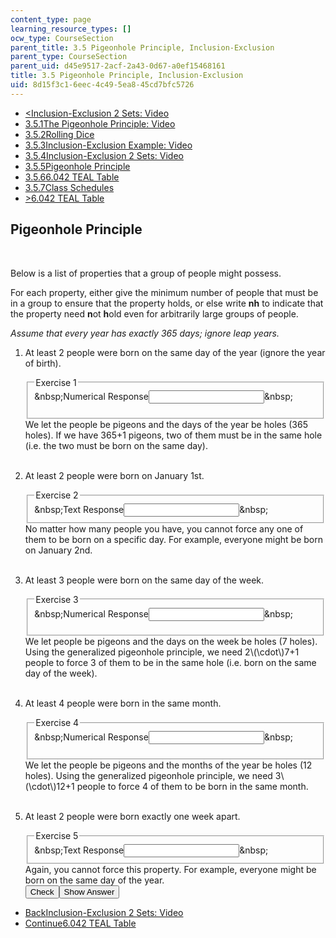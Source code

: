 ```yaml
---
content_type: page
learning_resource_types: []
ocw_type: CourseSection
parent_title: 3.5 Pigeonhole Principle, Inclusion-Exclusion
parent_type: CourseSection
parent_uid: d45e9517-2acf-2a43-0d67-a0ef15468161
title: 3.5 Pigeonhole Principle, Inclusion-Exclusion
uid: 8d15f3c1-6eec-4c49-5ea8-45cd7bfc5726
---
```

<ul class="navigation pagination"><li id="top_bck_btn"><a href='/courses/electrical-engineering-and-computer-science/6-042j-mathematics-for-computer-science-spring-2015/counting/tp10-1/vertical-d7d25ffeb295';><<span>Inclusion-Exclusion 2 Sets: Video</span></a></li><li id="flp_btn_1" ><a href='/courses/electrical-engineering-and-computer-science/6-042j-mathematics-for-computer-science-spring-2015/counting/tp10-1'>3.5.1<span>The Pigeonhole Principle: Video</span></a></li><li id="flp_btn_2" ><a href='/courses/electrical-engineering-and-computer-science/6-042j-mathematics-for-computer-science-spring-2015/counting/tp10-1/vertical-4e860a9da2fe'>3.5.2<span>Rolling Dice</span></a></li><li id="flp_btn_3" ><a href='/courses/electrical-engineering-and-computer-science/6-042j-mathematics-for-computer-science-spring-2015/counting/tp10-1/vertical-6d18e84b97d0'>3.5.3<span>Inclusion-Exclusion Example: Video</span></a></li><li id="flp_btn_4" ><a href='/courses/electrical-engineering-and-computer-science/6-042j-mathematics-for-computer-science-spring-2015/counting/tp10-1/vertical-d7d25ffeb295'>3.5.4<span>Inclusion-Exclusion 2 Sets: Video</span></a></li><li id="flp_btn_5" class="button_selected"><a href='/courses/electrical-engineering-and-computer-science/6-042j-mathematics-for-computer-science-spring-2015/counting/tp10-1/vertical-138fcb49e968'>3.5.5<span>Pigeonhole Principle</span></a></li><li id="flp_btn_6" ><a href='/courses/electrical-engineering-and-computer-science/6-042j-mathematics-for-computer-science-spring-2015/counting/tp10-1/vertical-0bb6e57f86c4'>3.5.6<span>6.042 TEAL Table</span></a></li><li id="flp_btn_7" ><a href='/courses/electrical-engineering-and-computer-science/6-042j-mathematics-for-computer-science-spring-2015/counting/tp10-1/class-schedules'>3.5.7<span>Class Schedules</span></a></li><li id="top_continue_btn"><a href='/courses/electrical-engineering-and-computer-science/6-042j-mathematics-for-computer-science-spring-2015/counting/tp10-1/vertical-0bb6e57f86c4';>><span>6.042 TEAL Table</span></a></li></ul><h2 class="subhead">Pigeonhole Principle</h2><div class="self_assessment">
<br display_name="Pigeonhole Principle" url_name="Pigeonhole_Principle_1" />
<p display_name="Pigeonhole Principle" url_name="Pigeonhole_Principle_2">Below is a list of properties that a group of people might possess.</p>
<p display_name="Pigeonhole Principle" url_name="Pigeonhole_Principle_3">
    For each property, either give the minimum number of people that must be in a group to
    ensure that the property holds, or else write <b>nh</b> to indicate that the property need <b>n</b>ot <b>h</b>old
    even for arbitrarily large groups of people.
  </p>
<p display_name="Pigeonhole Principle" url_name="Pigeonhole_Principle_4">
<em>Assume that every year has exactly 365 days; ignore leap years.</em>
</p>
<ol display_name="Pigeonhole Principle" url_name="Pigeonhole_Principle_5">
<li>
<div id="Q1_div" class="problem_question"><p>At least 2 people were born on the same day of the year (ignore the year of birth).</p><fieldset><legend class="visually-hidden">Exercise 1</legend><div class="choice"><label id="Q1_label"><span id="Q1_aria_status" tabindex="-1" class="visually-hidden">&amp;nbsp;</span><span class="visually-hidden">Numerical Response</span><input type="text" id="Q1_input" value="" onkeypress="numericTypedOrDropDownSelected(1)" class="problem_text_input"><input type="hidden" id="Q1_ans" value="366"><input type="hidden" id="Q1_tolerance" value="0"><span id="Q1_normal_status" class="nostatus" aria-hidden="true">&amp;nbsp;</span></label></div><p id="S1_ans" tabindex="-1" class="problem_answer"></p></fieldset></div><div id="S1_div" class="problem_solution" tabindex="-1">
        We let the people be pigeons and the days of the year be holes (365 holes). If we have 365+1 pigeons,
        two of them must be in the same hole (i.e. the two must be born on the same day).
      </div></li>
<br />
<li>
<div id="Q2_div" class="problem_question"><p>At least 2 people were born on January 1st.</p><fieldset><legend class="visually-hidden">Exercise 2</legend><div class="choice"><label id="Q2_label"><span id="Q2_aria_status" tabindex="-1" class="visually-hidden">&amp;nbsp;</span><span class="visually-hidden">Text Response</span><input ckecktype="ci" onkeypress="numericTypedOrDropDownSelected(2)" value="" answer="nh" type="text" id="Q2_input" class="problem_text_input"><span id="Q2_normal_status" class="nostatus" aria-hidden="true">&amp;nbsp;</span><span style="display:none;" id="Q2_ans_span" tabindex="-1">  Answer:nh</span></label></div></fieldset></div><div id="S2_div" class="problem_solution" tabindex="-1">
        No matter how many people you have, you cannot force any one of them to be born on a specific day.
        For example, everyone might be born on January 2nd.
      </div></li>
<br />
<li>
<div id="Q3_div" class="problem_question"><p>At least 3 people were born on the same day of the week.</p><fieldset><legend class="visually-hidden">Exercise 3</legend><div class="choice"><label id="Q3_label"><span id="Q3_aria_status" tabindex="-1" class="visually-hidden">&amp;nbsp;</span><span class="visually-hidden">Numerical Response</span><input type="text" id="Q3_input" value="" onkeypress="numericTypedOrDropDownSelected(3)" class="problem_text_input"><input type="hidden" id="Q3_ans" value="15"><input type="hidden" id="Q3_tolerance" value="0"><span id="Q3_normal_status" class="nostatus" aria-hidden="true">&amp;nbsp;</span></label></div><p id="S3_ans" tabindex="-1" class="problem_answer"></p></fieldset></div><div id="S3_div" class="problem_solution" tabindex="-1">
        We let people be pigeons and the days on the week be holes (7 holes). Using the generalized pigeonhole principle,
        we need 2\(\cdot\)7+1 people to force 3 of them to be in the same hole (i.e. born on the same day of the week).
      </div></li>
<br />
<li>
<div id="Q4_div" class="problem_question"><p>At least 4 people were born in the same month.</p><fieldset><legend class="visually-hidden">Exercise 4</legend><div class="choice"><label id="Q4_label"><span id="Q4_aria_status" tabindex="-1" class="visually-hidden">&amp;nbsp;</span><span class="visually-hidden">Numerical Response</span><input type="text" id="Q4_input" value="" onkeypress="numericTypedOrDropDownSelected(4)" class="problem_text_input"><input type="hidden" id="Q4_ans" value="37"><input type="hidden" id="Q4_tolerance" value="0"><span id="Q4_normal_status" class="nostatus" aria-hidden="true">&amp;nbsp;</span></label></div><p id="S4_ans" tabindex="-1" class="problem_answer"></p></fieldset></div><div id="S4_div" class="problem_solution" tabindex="-1">
        We let the people be pigeons and the months of the year be holes (12 holes).
        Using the generalized pigeonhole principle, we need 3\(\cdot\)12+1 people to force 4 of them to be born in the same month.
      </div></li>
<br />
<li>
<div id="Q5_div" class="problem_question"><p>At least 2 people were born exactly one week apart.</p><fieldset><legend class="visually-hidden">Exercise 5</legend><div class="choice"><label id="Q5_label"><span id="Q5_aria_status" tabindex="-1" class="visually-hidden">&amp;nbsp;</span><span class="visually-hidden">Text Response</span><input ckecktype="ci" onkeypress="numericTypedOrDropDownSelected(5)" value="" answer="nh" type="text" id="Q5_input" class="problem_text_input"><span id="Q5_normal_status" class="nostatus" aria-hidden="true">&amp;nbsp;</span><span style="display:none;" id="Q5_ans_span" tabindex="-1">  Answer:nh</span></label></div></fieldset></div><div id="S5_div" class="problem_solution" tabindex="-1">
        Again, you cannot force this property. For example, everyone might be born on the same day of the year.
      </div><div class="action"><button id="Q1_button" onclick="checkAnswer({1: 'numerical', 2: 'stringresponse', 3: 'numerical', 4: 'numerical', 5: 'stringresponse'})" class="problem_mo_button">Check</button><button id="Q1_button_show" onclick="showHideSolution({1: 'numerical', 2: 'stringresponse', 3: 'numerical', 4: 'numerical', 5: 'stringresponse'}, 1, [1, 2, 3, 4, 5])" class="problem_mo_button">Show Answer</button></div></li>
</ol>
</div><ul class="navigation progress"><li id="bck_btn"><a href='/courses/electrical-engineering-and-computer-science/6-042j-mathematics-for-computer-science-spring-2015/counting/tp10-1/vertical-d7d25ffeb295';>Back<span>Inclusion-Exclusion 2 Sets: Video</span></a></li><li id="continue_btn"><a href='/courses/electrical-engineering-and-computer-science/6-042j-mathematics-for-computer-science-spring-2015/counting/tp10-1/vertical-0bb6e57f86c4';>Continue<span>6.042 TEAL Table</span></a></li></ul>